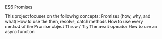 ES6 Promises

This project focuses on the following concepts:
Promises (how, why, and what)
How to use the then, resolve, catch methods
How to use every method of the Promise object
Throw / Try
The await operator
How to use an async function
